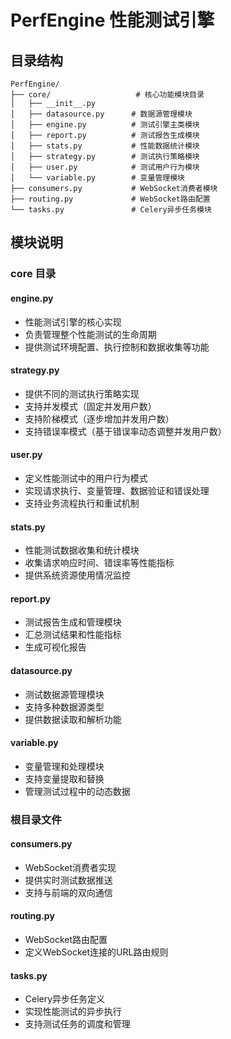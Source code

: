 # PerfEngine 性能测试引擎

## 目录结构

```
PerfEngine/
├── core/                   # 核心功能模块目录
│   ├── __init__.py
│   ├── datasource.py      # 数据源管理模块
│   ├── engine.py          # 测试引擎主类模块
│   ├── report.py          # 测试报告生成模块
│   ├── stats.py           # 性能数据统计模块
│   ├── strategy.py        # 测试执行策略模块
│   ├── user.py            # 测试用户行为模块
│   └── variable.py        # 变量管理模块
├── consumers.py           # WebSocket消费者模块
├── routing.py             # WebSocket路由配置
└── tasks.py               # Celery异步任务模块
```

## 模块说明

### core 目录

#### engine.py
- 性能测试引擎的核心实现
- 负责管理整个性能测试的生命周期
- 提供测试环境配置、执行控制和数据收集等功能

#### strategy.py
- 提供不同的测试执行策略实现
- 支持并发模式（固定并发用户数）
- 支持阶梯模式（逐步增加并发用户数）
- 支持错误率模式（基于错误率动态调整并发用户数）

#### user.py
- 定义性能测试中的用户行为模式
- 实现请求执行、变量管理、数据验证和错误处理
- 支持业务流程执行和重试机制

#### stats.py
- 性能测试数据收集和统计模块
- 收集请求响应时间、错误率等性能指标
- 提供系统资源使用情况监控

#### report.py
- 测试报告生成和管理模块
- 汇总测试结果和性能指标
- 生成可视化报告

#### datasource.py
- 测试数据源管理模块
- 支持多种数据源类型
- 提供数据读取和解析功能

#### variable.py
- 变量管理和处理模块
- 支持变量提取和替换
- 管理测试过程中的动态数据

### 根目录文件

#### consumers.py
- WebSocket消费者实现
- 提供实时测试数据推送
- 支持与前端的双向通信

#### routing.py
- WebSocket路由配置
- 定义WebSocket连接的URL路由规则

#### tasks.py
- Celery异步任务定义
- 实现性能测试的异步执行
- 支持测试任务的调度和管理